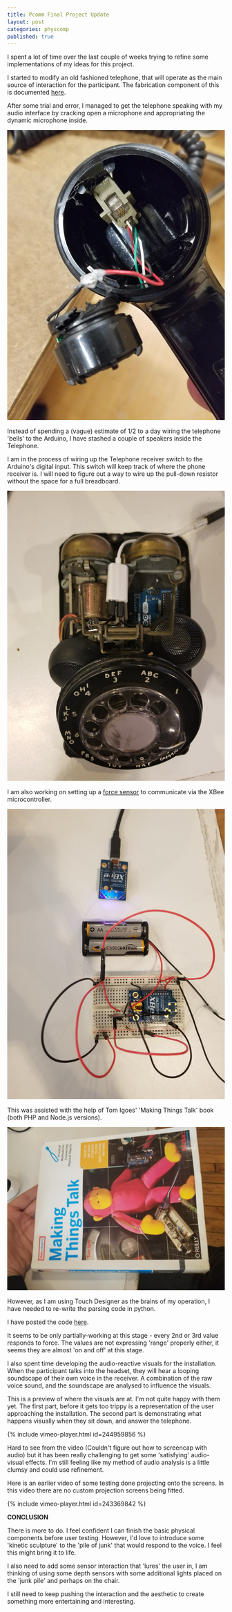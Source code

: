 ```yaml
---
title: Pcomm Final Project Update
layout: post
categories: physcomp
published: true
---
```


I spent a lot of time over the last couple of weeks trying to refine some implementations of my ideas for this project.

I started to modify an old fashioned telephone, that will operate as the main source of interaction for the participant. The fabrication component of this is documented [here](http://samhains.com/blog/intro-fab/2017/11/29/telephone-enclosure.html).

After some trial and error, I managed to get the telephone speaking with my audio interface by cracking open a microphone and appropriating the dynamic microphone inside.

![](/blog/assets/pcomm_final_update/1.jpg)

Instead of spending a (vague) estimate of 1/2 to a day  wiring the telephone 'bells' to the Arduino, I have stashed a couple of speakers inside the Telephone.

I am in the process of wiring up the Telephone receiver switch to the Arduino's digital input. This switch will keep track of where the phone receiver is. I will need to figure out a way to wire up the pull-down resistor without the space for a full breadboard.

![](/blog/assets/pcomm_final_update/4.jpg)

I am also working on setting up a [force sensor](http://tinkersphere.com/sensors/1256-fsr-force-sensor-pressure-sensor-arduino-compatible.html) to communicate via the XBee microcontroller.  

![](/blog/assets/pcomm_final_update/2.jpg)

This was assisted with the help of Tom Igoes' 'Making Things Talk' book  (both PHP and Node.js versions).

![](/blog/assets/pcomm_final_update/3.jpg)

However, as I am using Touch Designer as the brains of my operation, I have needed to re-write the parsing code in python.

I have posted the code [here](https://gist.github.com/samhains/a149b8011280cb4f4e6b6451cd070d97).

It seems to be only partially-working at this stage -  every 2nd or 3rd value responds to force. The values are not expressing 'range' properly either, it seems they are almost 'on and off' at this stage.

I also spent time developing the audio-reactive visuals for the installation.  When the participant talks into the headset, they will hear a looping soundscape of their own voice in  the receiver. A combination of the raw voice sound, and the soundscape are analysed to influence the visuals.

This is a preview of where the visuals are at. I'm not quite happy with them yet. The first part, before it gets too trippy is a representation of the user approaching the installation. The second part is demonstrating what happens visually when they sit down, and answer the telephone.

{% include vimeo-player.html id=244959856 %}

Hard to see from the video  (Couldn't figure out how to screencap with audio) but it has been really challenging to get some 'satisfying' audio-visual effects.  I'm still feeling like my method of audio analysis is a little clumsy and could use refinement.

Here is an earlier video of some testing done projecting onto the screens. In this video there are no custom projection screens being fitted.

{% include vimeo-player.html id=243369842 %}


**CONCLUSION**

There is more to do. I feel confident I can finish the basic physical components before user testing. However, I'd love to introduce some 'kinetic sculpture' to the 'pile of junk' that would respond to the voice. I feel this might bring it to life.

I also need to add some sensor interaction that 'lures' the user in, I am thinking of using some depth sensors with some additional lights placed on the 'junk pile' and perhaps on the chair.

I still need to keep pushing the interaction and the aesthetic to create something more entertaining and interesting.
